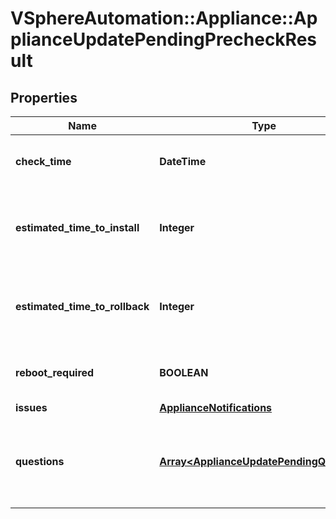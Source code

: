 # VSphereAutomation::Appliance::ApplianceUpdatePendingPrecheckResult

## Properties
Name | Type | Description | Notes
------------ | ------------- | ------------- | -------------
**check_time** | **DateTime** | Time when this precheck was run | 
**estimated_time_to_install** | **Integer** | Rough estimate of time to install the update (minutes). | [optional] 
**estimated_time_to_rollback** | **Integer** | Rough estimate of time to rollback the update (minutes). | [optional] 
**reboot_required** | **BOOLEAN** | Is reboot required to install the update. | 
**issues** | [**ApplianceNotifications**](ApplianceNotifications.md) |  | [optional] 
**questions** | [**Array&lt;ApplianceUpdatePendingQuestion&gt;**](ApplianceUpdatePendingQuestion.md) | List of questions that must be answered to install the update. | 


